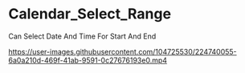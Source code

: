 # Calendar_Select_Range
Can Select Date And Time For Start And End


https://user-images.githubusercontent.com/104725530/224740055-6a0a210d-469f-41ab-9591-0c27676193e0.mp4

